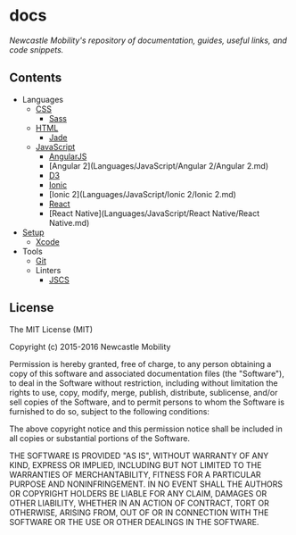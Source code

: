 # docs

*Newcastle Mobility's repository of documentation, guides, useful links, and code snippets.*

## Contents

- Languages
  - [CSS](Languages/CSS/CSS.md)
    - [Sass](Languages/CSS/Sass/Sass.md)
  - [HTML](Languages/HTML/HTML.md)
    - [Jade](Languages/HTML/Jade/Jade.md)
  - [JavaScript](Languages/JavaScript/JavaScript.md)
    - [AngularJS](Languages/JavaScript/AngularJS/AngularJS.md)
    - [Angular 2](Languages/JavaScript/Angular 2/Angular 2.md)
    - [D3](Languages/JavaScript/D3/D3.md)
    - [Ionic](Languages/JavaScript/Ionic/Ionic.md)
    - [Ionic 2](Languages/JavaScript/Ionic 2/Ionic 2.md)
    - [React](Languages/JavaScript/React/React.md)
    - [React Native](Languages/JavaScript/React Native/React Native.md)
- [Setup](Setup/README.md)
  - [Xcode](Setup/Xcode.md)
- Tools
  - [Git](Tools/Git/Git.md)
  - Linters
    - [JSCS](Tools/Linters/JSCS.md)

## License

The MIT License (MIT)

Copyright (c) 2015-2016 Newcastle Mobility

Permission is hereby granted, free of charge, to any person obtaining a copy
of this software and associated documentation files (the "Software"), to deal
in the Software without restriction, including without limitation the rights
to use, copy, modify, merge, publish, distribute, sublicense, and/or sell
copies of the Software, and to permit persons to whom the Software is
furnished to do so, subject to the following conditions:

The above copyright notice and this permission notice shall be included in all
copies or substantial portions of the Software.

THE SOFTWARE IS PROVIDED "AS IS", WITHOUT WARRANTY OF ANY KIND, EXPRESS OR
IMPLIED, INCLUDING BUT NOT LIMITED TO THE WARRANTIES OF MERCHANTABILITY,
FITNESS FOR A PARTICULAR PURPOSE AND NONINFRINGEMENT. IN NO EVENT SHALL THE
AUTHORS OR COPYRIGHT HOLDERS BE LIABLE FOR ANY CLAIM, DAMAGES OR OTHER
LIABILITY, WHETHER IN AN ACTION OF CONTRACT, TORT OR OTHERWISE, ARISING FROM,
OUT OF OR IN CONNECTION WITH THE SOFTWARE OR THE USE OR OTHER DEALINGS IN THE
SOFTWARE.
